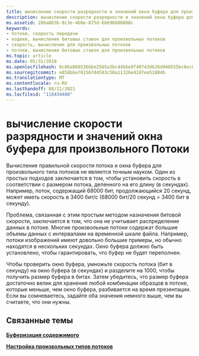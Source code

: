 ```yaml
---
title: вычисление скорости разрядности и значений окна буфера для произвольного Потоки
description: вычисление скорости разрядности и значений окна буфера для произвольного Потоки
ms.assetid: 28ba863b-9c3e-4b0e-875d-6b696600888c
keywords:
- потоки, скорость передачи
- кодеки, вычисление битовых ставок для произвольных потоков
- скорость, вычисление для произвольных потоков
- потоки, вычисление битовых ставок для произвольных потоков
ms.topic: article
ms.date: 05/31/2018
ms.openlocfilehash: 6c86a866536bbe2565a3bc44bbe9f40743db26d948555bc6ec8a11eb60d7aa4c
ms.sourcegitcommit: e858bbe701567d4583c50a11326e42d7ea51804b
ms.translationtype: MT
ms.contentlocale: ru-RU
ms.lasthandoff: 08/11/2021
ms.locfileid: "118434488"
---
```

# <a name="calculating-bit-rate-and-buffer-window-values-for-arbitrary-streams"></a>вычисление скорости разрядности и значений окна буфера для произвольного Потоки

Вычисление правильной скорости потока и окна буфера для произвольного типа потоков не является точным науком. Один из простых подходов заключается в том, чтобы установить скорость в соответствии с размером потока, деленного на его длину (в секундах). Например, поток, содержащий 68000 бит, продолжающийся 20 секунд, может иметь скорость в 3400 бит/с (68000 бит/20 секунд = 3400 бит в секунду).

Проблема, связанная с этим простым методом назначения битовой скорости, заключается в том, что она не учитывает распределение данных в потоке. Многие произвольные потоки содержат большие объемы данных с интервалами на временной шкале файла. Например, потоки изображений имеют довольно большие примеры, но обычно находятся в нескольких секундах. Окно буфера должно быть установлено, чтобы гарантировать, что буфер не будет переполнен.

Чтобы проверить окно буфера, умножьте скорость потока (бит в секунду) на окно буфера (в секундах) и разделите на 1000, чтобы получить размер буфера в битах. Затем убедитесь, что размер буфера достаточно велик для хранения любой комбинации образцов в потоке, которые меньше, чем окно буфера, разбивается на время презентации. Если вы сомневаетесь, задайте оба значения немного выше, чем вы считаете, что они нужны.

## <a name="related-topics"></a>Связанные темы

<dl> <dt>

[**Буферизация содержимого**](buffering-content.md)
</dt> <dt>

[**Настройка произвольных типов потоков**](configuring-arbitrary-stream-types.md)
</dt> </dl>

 

 




